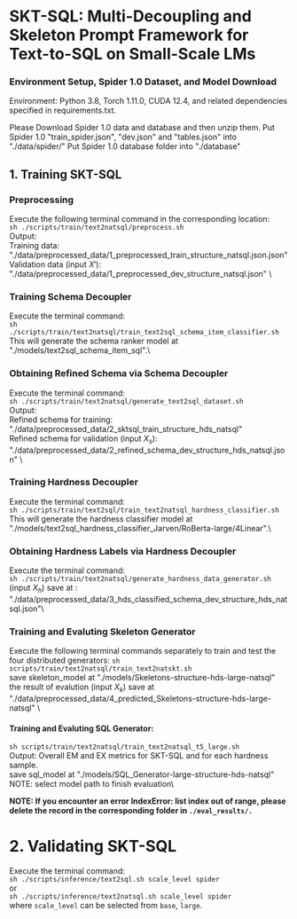 # SKT-SQL: Multi-Decoupling and Skeleton Prompt Framework for Text-to-SQL on Small-Scale LMs 
### Environment Setup, Spider 1.0 Dataset, and Model Download
Environment: Python 3.8, Torch 1.11.0, CUDA 12.4, and related dependencies specified in requirements.txt.

Please Download Spider 1.0 data and database and then unzip them.
Put Spider 1.0 "train_spider.json", "dev.json" and "tables.json" into "./data/spider/" 
Put Spider 1.0 database folder into "./database"

## 1. Training SKT-SQL
### Preprocessing
Execute the following terminal command in the corresponding location: \
`sh ./scripts/train/text2natsql/preprocess.sh`\
Output:\
Training data: "./data/preprocessed_data/1_preprocessed_train_structure_natsql.json.json" \
Validation data (input $X'$): "./data/preprocessed_data/1_preprocessed_dev_structure_natsql.json" \
### Training Schema Decoupler
Execute the terminal command: \
`sh ./scripts/train/text2natsql/train_text2sql_schema_item_classifier.sh` \
This will generate the schema ranker model at "./models/text2sql_schema_item_sql".\

### Obtaining Refined Schema via Schema Decoupler
Execute the terminal command: \
`sh ./scripts/train/text2natsql/generate_text2sql_dataset.sh` \
Output: \
Refined schema for training: "./data/preprocessed_data/2_sktsql_train_structure_hds_natsql" \
Refined schema for validation (input $X_s$): "./data/preprocessed_data/2_refined_schema_dev_structure_hds_natsql.json" \
### Training Hardness Decoupler
Execute the terminal command: \
`sh ./scripts/train/text2sql/train_text2natsql_hardness_classifier.sh` \
This will generate the hardness classifier model at "./models/text2sql_hardness_classifier_Jarven/RoBerta-large/4Linear".\

### Obtaining Hardness Labels via Hardness Decoupler
Execute the terminal command: \
`sh ./scripts/train/text2natsql/generate_hardness_data_generator.sh` \
(input $X_h$) save at : "./data/preprocessed_data/3_hds_classified_schema_dev_structure_hds_natsql.json"\

### Training and Evaluting Skeleton Generator
Execute the following terminal commands separately to train and test the four distributed generators: 
`sh scripts/train/text2natsql/train_text2natskt.sh` \
save skeleton_model at "./models/Skeletons-structure-hds-large-natsql" \
the result of evalution (input $X_k$) save at "./data/preprocessed_data/4_predicted_Skeletons-structure-hds-large-natsql"  \

#### Training and Evaluting SQL Generator:
`sh scripts/train/text2natsql/train_text2natsql_t5_large.sh` \
Output: Overall EM and EX metrics for SKT-SQL and for each hardness sample.\
save sql_model at "./models/SQL_Generator-large-structure-hds-natsql"\
NOTE: select model path to finish evaluation\

__NOTE: If you encounter an error IndexError: list index out of range, please delete the record in the corresponding folder in `./eval_results/.`__

# 2. Validating SKT-SQL
Execute the terminal command: \
`sh ./scripts/inference/text2sql.sh scale_level spider` \
or \
`sh ./scripts/inference/text2natsql.sh scale_level spider` \
where `scale_level` can be selected from `base`, `large`.